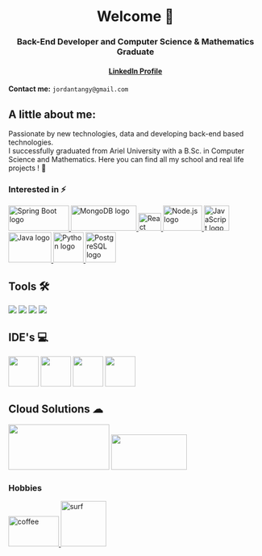 <h1 align="center">Welcome 🤙 </h1>
<h3 align="center">Back-End Developer and Computer Science & Mathematics Graduate  </a></h3>

<h4 align="center">
<a <a href= "https://www.linkedin.com/in/jordan-tangy-274a66184/">LinkedIn Profile</a>
</h4>

**Contact me:** `jordantangy@gmail.com`

## A little about me:
Passionate by new technologies, data and developing back-end based technologies. </br>
I successfully graduated from Ariel University  with a B.Sc. in Computer Science and Mathematics. Here you can find all my school and real life projects ! 🚀

<h3 align="left">Interested in ⚡</h3>
<p align="left">

 <a href="#" target="_blank">
      <img src="https://bgasparotto.com/wp-content/uploads/2017/12/spring-boot-logo.png" alt="Spring Boot logo" width="120" height="50">
    </a>
    <a href="#" target="_blank">
      <img src="https://webassets.mongodb.com/_com_assets/cms/mongodb_logo1-76twgcu2dm.png" alt="MongoDB logo" width="130" height="50">
    </a>
    <a href="#" target="_blank">
      <img src="https://upload.wikimedia.org/wikipedia/commons/thumb/a/a7/React-icon.svg/1200px-React-icon.svg.png" alt="React logo" width="45" height="35">
    </a>
    <a href="#" target="_blank">
      <img src="https://cdn.freebiesupply.com/logos/large/2x/nodejs-1-logo-png-transparent.png" alt="Node.js logo" width="77" height="50">
    </a>
    <a href="#" target="_blank">
      <img src="https://upload.wikimedia.org/wikipedia/commons/6/6a/JavaScript-logo.png" alt="JavaScript logo" width="50" height="50">
    </a>
    <a href="#" target="_blank">
      <img src="https://1000logos.net/wp-content/uploads/2020/09/Java-Logo.png" alt="Java logo" width="85" height="60">
    </a>
    <a href="#" target="_blank">
      <img src="https://blog.insaid.co/wp-content/uploads/2019/04/Python-logo.jpg" alt="Python logo" width="60" height="60">
    </a>
    <a href="#" target="_blank">
      <img src="https://w7.pngwing.com/pngs/441/460/png-transparent-postgresql-plain-wordmark-logo-icon-thumbnail.png" alt="PostgreSQL logo" width="60" height="60">
    </a>
 
<h2 align="left">Tools  🛠</h2>
<p align="left"> 
 <img src="https://camo.githubusercontent.com/bd2bd127c104ba5c98bb12c70801b075aee1f040009089510f69554300e7ff41/68747470733a2f2f696d672e736869656c64732e696f2f62616467652f4769742d4630353033323f7374796c653d666f722d7468652d6261646765266c6f676f3d676974266c6f676f436f6c6f723d7768697465" />

<img src="https://camo.githubusercontent.com/d18f98a93a8ca015503870e592f96dbdf86f41048e9de1fbbbd4b2dcc7c456b1/68747470733a2f2f696d672e736869656c64732e696f2f62616467652f6865726f6b752d2532333433303039382e7376673f7374796c653d666f722d7468652d6261646765266c6f676f3d6865726f6b75266c6f676f436f6c6f723d7768697465" />
<img src="https://camo.githubusercontent.com/fbc3df79ffe1a99e482b154b29262ecbb10d6ee4ed22faa82683aa653d72c4e1/68747470733a2f2f696d672e736869656c64732e696f2f62616467652f4769744875622d3130303030303f7374796c653d666f722d7468652d6261646765266c6f676f3d676974687562266c6f676f436f6c6f723d7768697465" />
<img src="https://camo.githubusercontent.com/55037e0ff8e2c9df84ad631c3d0443a7316776ede7459a5872ccb336d7df2781/68747470733a2f2f696d672e736869656c64732e696f2f62616467652f6e706d2d4342333833373f7374796c653d666f722d7468652d6261646765266c6f676f3d6e706d266c6f676f436f6c6f723d7768697465" />
 
<h2 align="left">IDE's 💻</h2>
<p align="left"> 
 <img src="https://upload.wikimedia.org/wikipedia/commons/thumb/9/9a/Visual_Studio_Code_1.35_icon.svg/2048px-Visual_Studio_Code_1.35_icon.svg.png" width="60" height="60" />

<img src="https://upload.wikimedia.org/wikipedia/commons/thumb/1/1d/PyCharm_Icon.svg/1024px-PyCharm_Icon.svg.png" width="60" height="60"/>
<img src="https://cdn.freebiesupply.com/logos/large/2x/eclipse-11-logo-png-transparent.png" width="60" height="60"/>
<img src="https://upload.wikimedia.org/wikipedia/commons/thumb/9/9c/IntelliJ_IDEA_Icon.svg/1024px-IntelliJ_IDEA_Icon.svg.png" width="60" height="60" />

<h2 align="left">Cloud Solutions ☁</h2>
<p align="left"> 
<img src="https://www.gstatic.com/devrel-devsite/prod/v67cb8b0ddf4e3bae39406c7b2c88affae9b405bee7499568a4013f440189dfbf/cloud/images/social-icon-google-cloud-1200-630.png" width="200" height="90" />
<img src="https://upload.wikimedia.org/wikipedia/commons/thumb/9/93/Amazon_Web_Services_Logo.svg/1280px-Amazon_Web_Services_Logo.svg.png" width="150" height="70" />


<h3 align="left">Hobbies</h3>

<a href="#" target="_blank"><img src="https://fontsbee.com/wp-content/uploads/2021/10/Fender-Font-Family-Free-Download.jpg" alt="coffee" width="100" height="60"/> </a><a href="#" target="_blank"><img src="https://cdn4.vectorstock.com/i/1000x1000/31/78/snowboard-club-logo-label-or-badge-template-vector-18253178.jpg" alt="surf" width="90" height="90"/> </a>
</p>
